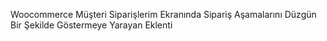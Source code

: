 Woocommerce Müşteri Siparişlerim Ekranında Sipariş Aşamalarını Düzgün Bir Şekilde Göstermeye Yarayan Eklenti
